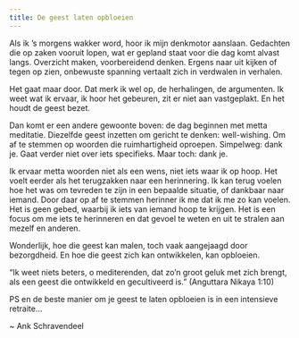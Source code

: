 ```yaml
---
title: De geest laten opbloeien
---
```


Als ik ’s morgens wakker word, hoor ik mijn denkmotor aanslaan. Gedachten die op zaken vooruit lopen, wat er gepland staat voor die dag komt alvast langs. Overzicht maken, voorbereidend denken. Ergens naar uit kijken of tegen op zien, onbewuste spanning vertaalt zich in verdwalen in verhalen.

Het gaat maar door. Dat merk ik wel op, de herhalingen, de argumenten. Ik weet wat ik ervaar, ik hoor het gebeuren, zit er niet aan vastgeplakt. En het houdt de geest bezet.

Dan komt er een andere gewoonte boven: de dag beginnen met metta meditatie. Diezelfde geest inzetten om gericht te denken: well-wishing. Om af te stemmen op woorden die ruimhartigheid oproepen. Simpelweg: dank je. Gaat verder niet over iets specifieks. Maar toch: dank je.

Ik ervaar metta woorden niet als een wens, niet iets waar ik op hoop. Het voelt eerder als het terugzakken naar een herinnering. Ik kan terug voelen hoe het was om tevreden te zijn in een bepaalde situatie, of dankbaar naar iemand. Door daar op af te stemmen herinner ik me dat ik me zo kan voelen. Het is geen gebed, waarbij ik iets van iemand hoop te krijgen. Het is een focus om me iets te herinneren en dat gevoel te weten en uit te stralen aan mezelf en anderen.

Wonderlijk, hoe die geest kan malen, toch vaak aangejaagd door bezorgdheid. En hoe die geest zich kan ontwikkelen, kan opbloeien.

“Ik weet niets beters, o mediterenden, dat zo’n groot geluk met zich brengt, als een geest die ontwikkeld en gecultiveerd is.” (Anguttara Nikaya 1:10)

PS en de beste manier om je geest te laten opbloeien is in een intensieve retraite…

\~ Ank Schravendeel
